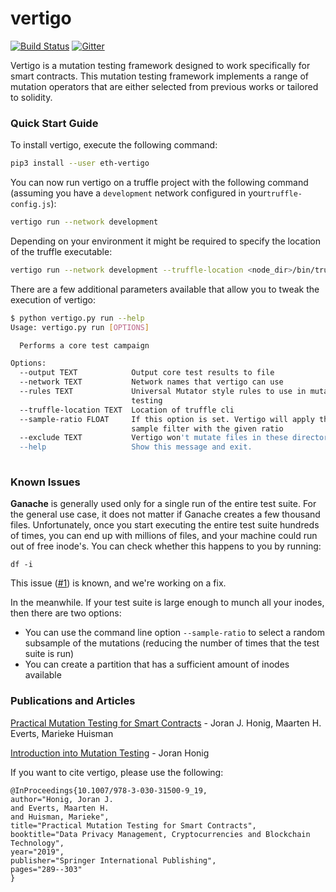 # vertigo
[![Build Status](https://travis-ci.org/JoranHonig/vertigo.svg?branch=master)](https://travis-ci.org/JoranHonig/vertigo)
[![Gitter](https://badges.gitter.im/eth-vertigo/community.svg)](https://gitter.im/eth-vertigo/community?utm_source=badge&utm_medium=badge&utm_campaign=pr-badge)

Vertigo is a mutation testing framework designed to work specifically for smart contracts.
This mutation testing framework implements a range of mutation operators that are either selected from previous works or tailored to solidity.

### Quick Start Guide

To install vertigo, execute the following command:
```bash
pip3 install --user eth-vertigo
```

You can now run vertigo on a truffle project with the following command (assuming you have a `development` network configured in your`truffle-config.js`):

```bash
vertigo run --network development
```
Depending on your environment it might be required to specify the location of the truffle executable:
```bash
vertigo run --network development --truffle-location <node_dir>/bin/truffle 
```

There are a few additional parameters available that allow you to tweak the execution of vertigo:
```bash
$ python vertigo.py run --help
Usage: vertigo.py run [OPTIONS]

  Performs a core test campaign

Options:
  --output TEXT            Output core test results to file
  --network TEXT           Network names that vertigo can use
  --rules TEXT             Universal Mutator style rules to use in mutation
                           testing
  --truffle-location TEXT  Location of truffle cli
  --sample-ratio FLOAT     If this option is set. Vertigo will apply the
                           sample filter with the given ratio
  --exclude TEXT           Vertigo won't mutate files in these directories
  --help                   Show this message and exit.
                                                                  
```

### Known Issues

**Ganache** is generally used only for a single run of the entire test suite. 
For the general use case, it does not matter if Ganache creates a few thousand files.
Unfortunately, once you start executing the entire test suite hundreds of times, you can end up with millions of files, and your machine could run out of free inode's.
You can check whether this happens to you by running:
```
df -i
```

This issue ([#1](https://github.com/JoranHonig/vertigo/issues/1)) is known, and we're working on a fix.
 
In the meanwhile. If your test suite is large enough to munch all your inodes, then there are two options:
 - You can use the command line option `--sample-ratio` to select a random subsample of the mutations (reducing the number of times that the test suite is run)
 - You can create a partition that has a sufficient amount of inodes available

### Publications and Articles
[Practical Mutation Testing for Smart Contracts](https://link.springer.com/chapter/10.1007/978-3-030-31500-9_19) - Joran J. Honig, Maarten H. Everts, Marieke Huisman

[Introduction into Mutation Testing](https://medium.com/swlh/introduction-into-mutation-testing-d6512dc702b0?source=friends_link&sk=2878e0c08b6301a125198a264e43edb4) - Joran Honig

If you want to cite vertigo, please use the following:
```
@InProceedings{10.1007/978-3-030-31500-9_19,
author="Honig, Joran J.
and Everts, Maarten H.
and Huisman, Marieke",
title="Practical Mutation Testing for Smart Contracts",
booktitle="Data Privacy Management, Cryptocurrencies and Blockchain Technology",
year="2019",
publisher="Springer International Publishing",
pages="289--303"
}
```
